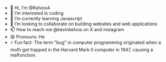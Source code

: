 - 👋 Hi, I’m @Kelvos4
- 👀 I’m interested in coding
- 🌱 I’m currently learning Javascript
- 💞️ I’m looking to collaborate on building websites and web applications
- 📫 How to reach me @kevinkelvos on X and instagram
- 😄 Pronouns: He
- ⚡ Fun fact: The term "bug" in computer programming originated when a moth got trapped in the Harvard Mark II computer in 1947, causing a malfunction.

<!---
Kelvos4/Kelvos4 is a ✨ special ✨ repository because its `README.md` (this file) appears on your GitHub profile.
You can click the Preview link to take a look at your changes.
--->
